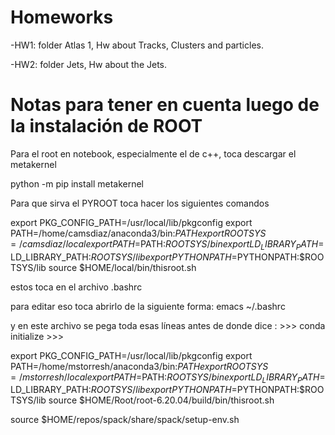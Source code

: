# Homeworks

-HW1: folder Atlas 1, Hw about Tracks, Clusters and particles.

-HW2: folder Jets, Hw about the Jets. 




# Notas para tener en cuenta luego de la instalación de ROOT

Para el root en notebook, especialmente el de c++, toca descargar el metakernel

python -m pip install metakernel


Para que sirva el PYROOT toca hacer los siguientes comandos

export PKG_CONFIG_PATH=/usr/local/lib/pkgconfig
export PATH=/home/camsdiaz/anaconda3/bin:$PATH
export ROOTSYS=/camsdiaz/local
export PATH=$PATH:$ROOTSYS/bin
export LD_LIBRARY_PATH=$LD_LIBRARY_PATH:$ROOTSYS/lib
export PYTHONPATH=$PYTHONPATH:$ROOTSYS/lib
source $HOME/local/bin/thisroot.sh


estos toca en el archivo .bashrc

para editar eso toca abrirlo de la siguiente forma:    emacs ~/.bashrc

y en este archivo se pega toda esas líneas antes de donde dice : >>> conda initialize >>>

export PKG_CONFIG_PATH=/usr/local/lib/pkgconfig
export PATH=/home/mstorresh/anaconda3/bin:$PATH
export ROOTSYS=/mstorresh/local
export PATH=$PATH:$ROOTSYS/bin
export LD_LIBRARY_PATH=$LD_LIBRARY_PATH:$ROOTSYS/lib
export PYTHONPATH=$PYTHONPATH:$ROOTSYS/lib
source $HOME/Root/root-6.20.04/build/bin/thisroot.sh

source $HOME/repos/spack/share/spack/setup-env.sh



